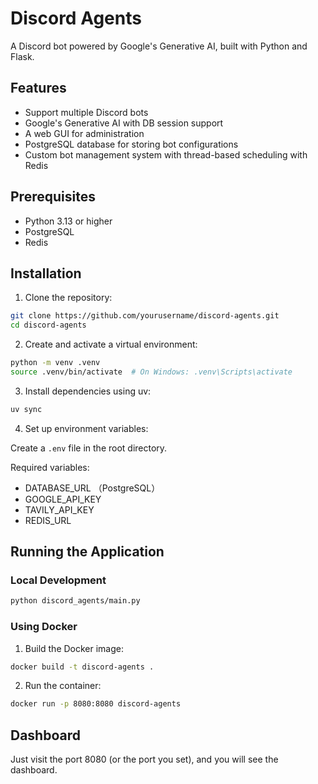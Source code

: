 # Discord Agents

A Discord bot powered by Google's Generative AI, built with Python and Flask.

## Features

- Support multiple Discord bots
- Google's Generative AI with DB session support
- A web GUI for administration
- PostgreSQL database for storing bot configurations
- Custom bot management system with thread-based scheduling with Redis

## Prerequisites

- Python 3.13 or higher
- PostgreSQL
- Redis

## Installation

1. Clone the repository:
```bash
git clone https://github.com/yourusername/discord-agents.git
cd discord-agents
```

2. Create and activate a virtual environment:
```bash
python -m venv .venv
source .venv/bin/activate  # On Windows: .venv\Scripts\activate
```

3. Install dependencies using uv:
```bash
uv sync
```

4. Set up environment variables:

Create a `.env` file in the root directory.

Required variables:
- DATABASE_URL （PostgreSQL）
- GOOGLE_API_KEY
- TAVILY_API_KEY
- REDIS_URL

## Running the Application

### Local Development

```bash
python discord_agents/main.py
```

### Using Docker

1. Build the Docker image:
```bash
docker build -t discord-agents .
```

2. Run the container:
```bash
docker run -p 8080:8080 discord-agents
```

## Dashboard

Just visit the port 8080 (or the port you set), and you will see the dashboard.
